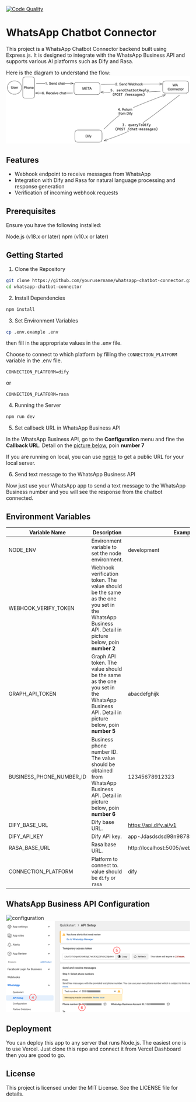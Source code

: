 [![Code Quality](https://github.com/hyperjumptech/whatsapp-chatbot-connector/actions/workflows/code-quality.yml/badge.svg)](https://github.com/hyperjumptech/whatsapp-chatbot-connector/actions/workflows/code-quality.yml)

# WhatsApp Chatbot Connector

This project is a WhatsApp Chatbot Connector backend built using Express.js. It is designed to integrate with the WhatsApp Business API and supports various AI platforms such as Dify and Rasa.

Here is the diagram to understand the flow:
![diagram](./docs/diagram.png)

## Features
- Webhook endpoint to receive messages from WhatsApp
- Integration with Dify and Rasa for natural language processing and response generation
- Verification of incoming webhook requests

## Prerequisites
Ensure you have the following installed:

Node.js (v18.x or later)
npm (v10.x or later)

## Getting Started

1. Clone the Repository
```bash
git clone https://github.com/yourusername/whatsapp-chatbot-connector.git
cd whatsapp-chatbot-connector
```

2. Install Dependencies
```bash
npm install
```

3. Set Environment Variables
```bash
cp .env.example .env
```
then fill in the appropriate values in the .env file.

Choose to connect to which platform by filling the  `CONNECTION_PLATFORM` variable in the .env file.
```
CONNECTION_PLATFORM=dify
```
or
```
CONNECTION_PLATFORM=rasa
```

4. Running the Server
```bash
npm run dev
```

5. Set callback URL in WhatsApp Business API

In the WhatsApp Business API, go to the **Configuration** menu and fine the **Callback URL**. Detail on the [picture below](#whatsapp-business-api-configuration), poin **number 7**

If you are running on local, you can use [ngrok](https://ngrok.com/docs/getting-started/) to get a public URL for your local server.

6. Send text message to the WhatsApp Business API

Now just use your WhatsApp app to send a text message to the WhatsApp Business number and you will see the response from the chatbot connected.

## Environment Variables

| Variable Name | Description | Example |
| --- | --- | --- |
| NODE_ENV | Environment variable to set the node environment. | development |
| WEBHOOK_VERIFY_TOKEN | Webhook verification token. The value should be the same as the one you set in the WhatsApp Business API. Detail in picture below, poin **number 2**
| GRAPH_API_TOKEN | Graph API token. The value should be the same as the one you set in the WhatsApp Business API. Detail in picture below, poin **number 5** | abacdefghijk |
| BUSINESS_PHONE_NUMBER_ID | Business phone number ID. The value should be obtained from WhatsApp Business API. Detail in picture below, poin **number 6** | 12345678912323 |
| DIFY_BASE_URL | Dify base URL. | https://api.dify.ai/v1 |
| DIFY_API_KEY | Dify API key. | app-Jdasdsdsd98n98787y |
| RASA_BASE_URL | Rasa base URL. | http://localhost:5005/webhooks/rest/webhook |
| CONNECTION_PLATFORM | Platform to connect to. value should be `dify` or `rasa` | dify |


## WhatsApp Business API Configuration
![configuration](.docs//whatsapp-configuration.png)
![api setup](./docs/whatsap-api-setup.png)

## Deployment

You can deploy this app to any server that runs Node.js. The easiest one is to use Vercel. Just clone this repo and connect it from Vercel Dashboard then you are good to go.

## License
This project is licensed under the MIT License. See the LICENSE file for details.